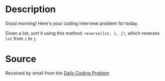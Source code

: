 # Description

Good morning! Here's your coding interview problem for today.

Given a list, sort it using this method: `reverse(lst, i, j)`, which reverses `lst` from `i` to `j`.

# Source

Received by email from the [Daily Coding Problem](https://www.dailycodingproblem.com)
